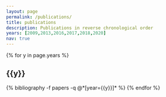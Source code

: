 ```yaml
---
layout: page
permalink: /publications/
title: publications
description: Publications in reverse chronological order
years: [2009,2013,2016,2017,2018,2020]
nav: true
---
```


<div class="publications">

{% for y in page.years %}
  <h2 class="year">{{y}}</h2>
  {% bibliography -f papers -q @*[year={{y}}]* %}
{% endfor %}

</div>
